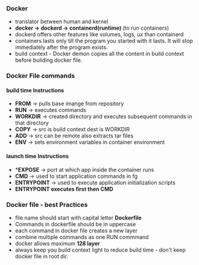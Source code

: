 
### Docker
* translator between human and kernel
* **docker -> dockerd -> containerd(runtime)** (to run containers)
* dockerd offers other features like volumes, logs, ux than containerd
* containers lasts only till the program you started with it lasts. It will stop immediately after the program exists.
* build context - Docker demon copies all the content in build context before building docker file.
  


### Docker File commands
#### build time Instructions
*  **FROM**      -> pulls base imange from repository
*  **RUN**       -> executes commands
*  **WORKDIR**   -> created directory and executes subsequent commands in that directory
*  **COPY**      -> src is build context dest is WORKDIR
*  **ADD**       -> src can be remote also extracts tar files
*  **ENV**       -> sets environment variables in container environment

#### launch time Instructions
*  ***EXPOSE**    -> port at which app inside the container runs
*  **CMD**        -> used to start application commands in fg
*  **ENTRYPOINT** ->  used to execute application initialization scripts
*  **ENTRYPOINT executes first then CMD**



### Docker file - best Practices
* file name should start with capital letter **Dockerfile**
* Commands in dockerfile should be in uppercase
* each command in docker file creates a new layer
* combine multiple commands as one RUN commmand
* docker allows maximum **128 layer**
* always keep you build context light to reduce build time - don't keep docker file in root dir.
  
